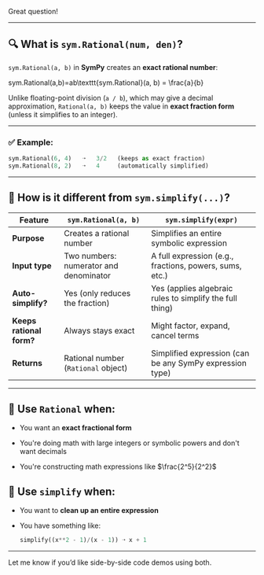 Great question!

---

## 🔍 What is `sym.Rational(num, den)`?

`sym.Rational(a, b)` in **SymPy** creates an **exact rational number**:

sym.Rational(a,b)=ab\texttt{sym.Rational}(a, b) = \frac{a}{b}

Unlike floating-point division (`a / b`), which may give a decimal approximation, `Rational(a, b)` keeps the value in **exact fraction form** (unless it simplifies to an integer).

---

### ✅ Example:

```python
sym.Rational(6, 4)   ➝   3/2   (keeps as exact fraction)
sym.Rational(8, 2)   ➝   4     (automatically simplified)
```

---

## 🤔 How is it different from `sym.simplify(...)`?

|Feature|`sym.Rational(a, b)`|`sym.simplify(expr)`|
|---|---|---|
|**Purpose**|Creates a rational number|Simplifies an entire symbolic expression|
|**Input type**|Two numbers: numerator and denominator|A full expression (e.g., fractions, powers, sums, etc.)|
|**Auto-simplify?**|Yes (only reduces the fraction)|Yes (applies algebraic rules to simplify the full thing)|
|**Keeps rational form?**|Always stays exact|Might factor, expand, cancel terms|
|**Returns**|Rational number (`Rational` object)|Simplified expression (can be any SymPy expression type)|

---

## 📌 Use `Rational` when:

- You want an **exact fractional form**
    
- You're doing math with large integers or symbolic powers and don't want decimals
    
- You're constructing math expressions like $\frac{2^5}{2^2}$
    

## 📌 Use `simplify` when:

- You want to **clean up an entire expression**
    
- You have something like:
    
    ```python
    simplify((x**2 - 1)/(x - 1)) ➝ x + 1
    ```
    

---

Let me know if you’d like side-by-side code demos using both.